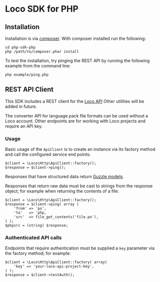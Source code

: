 # Loco SDK for PHP

## Installation

Installation is via [composer](http://getcomposer.org/doc/00-intro.md#using-composer). With composer installed run the following:

    cd php-sdk-php
    php /path/to/composer.phar install

To test the installation, try pinging the REST API by running the following example from the command line:

    php example/ping.php


## REST API Client

This SDK includes a REST client for the [Loco API](https://localise.biz/) Other utilities will be added in future.

The converter API for language pack file formats can be used without a Loco account. Other endpoints are for working with Loco projects and require an API key.


### Usage

Basic usage of the `ApiClient` is to create an instance via its factory method and call the configured service end points:

    $client = \Loco\Http\ApiClient::factory();
    $response = $client->ping();

Responses that have structured data return [Guzzle models](http://api.guzzlephp.org/class-Guzzle.Service.Resource.Model.html).

Responses that return raw data must be cast to strings from the response object; for example when returning the contents of a file:

    $client = \Loco\Http\ApiClient::factory();
    $response = $client->ping( array (
        'from' => 'po', 
        'to'   => 'php,
        'src'  => file_get_contents('file.po'),
    ) );
    $phpsrc = (string) $response;

### Authenticated API calls

Endpoints that require authentication must be supplied a `key` parameter via the factory method; for example:

    $client = \Loco\Http\ApiClient::factory( array(
        'key' => 'your-loco-api-project-key',
    ) );
    $response = $client->testAuth();
    

